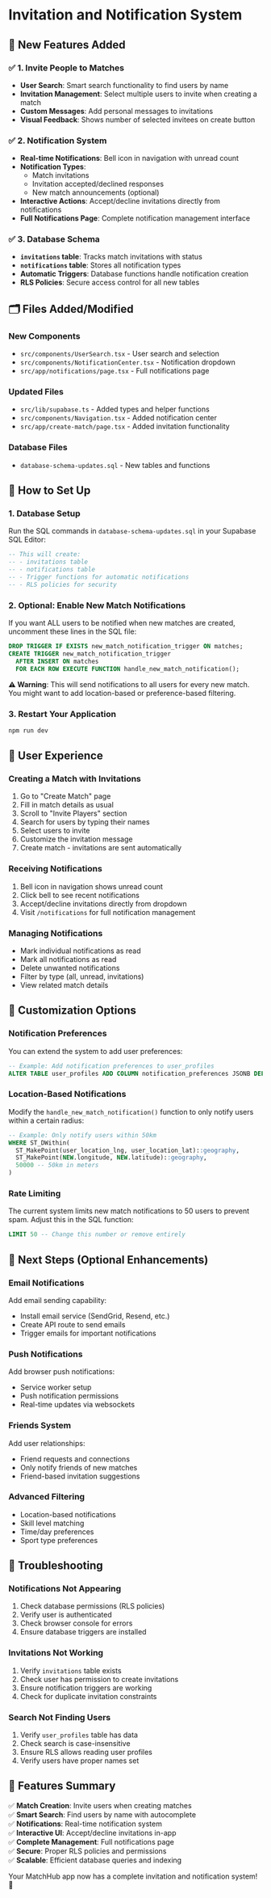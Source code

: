 # Invitation and Notification System

## 🎉 New Features Added

### ✅ 1. Invite People to Matches
- **User Search**: Smart search functionality to find users by name
- **Invitation Management**: Select multiple users to invite when creating a match
- **Custom Messages**: Add personal messages to invitations
- **Visual Feedback**: Shows number of selected invitees on create button

### ✅ 2. Notification System
- **Real-time Notifications**: Bell icon in navigation with unread count
- **Notification Types**:
  - Match invitations
  - Invitation accepted/declined responses
  - New match announcements (optional)
- **Interactive Actions**: Accept/decline invitations directly from notifications
- **Full Notifications Page**: Complete notification management interface

### ✅ 3. Database Schema
- **`invitations` table**: Tracks match invitations with status
- **`notifications` table**: Stores all notification types
- **Automatic Triggers**: Database functions handle notification creation
- **RLS Policies**: Secure access control for all new tables

## 🗂️ Files Added/Modified

### New Components
- `src/components/UserSearch.tsx` - User search and selection
- `src/components/NotificationCenter.tsx` - Notification dropdown
- `src/app/notifications/page.tsx` - Full notifications page

### Updated Files
- `src/lib/supabase.ts` - Added types and helper functions
- `src/components/Navigation.tsx` - Added notification center
- `src/app/create-match/page.tsx` - Added invitation functionality

### Database Files
- `database-schema-updates.sql` - New tables and functions

## 🚀 How to Set Up

### 1. Database Setup
Run the SQL commands in `database-schema-updates.sql` in your Supabase SQL Editor:

```sql
-- This will create:
-- - invitations table
-- - notifications table  
-- - Trigger functions for automatic notifications
-- - RLS policies for security
```

### 2. Optional: Enable New Match Notifications
If you want ALL users to be notified when new matches are created, uncomment these lines in the SQL file:

```sql
DROP TRIGGER IF EXISTS new_match_notification_trigger ON matches;
CREATE TRIGGER new_match_notification_trigger
  AFTER INSERT ON matches
  FOR EACH ROW EXECUTE FUNCTION handle_new_match_notification();
```

**⚠️ Warning**: This will send notifications to all users for every new match. You might want to add location-based or preference-based filtering.

### 3. Restart Your Application
```bash
npm run dev
```

## 📱 User Experience

### Creating a Match with Invitations
1. Go to "Create Match" page
2. Fill in match details as usual
3. Scroll to "Invite Players" section
4. Search for users by typing their names
5. Select users to invite
6. Customize the invitation message
7. Create match - invitations are sent automatically

### Receiving Notifications
1. Bell icon in navigation shows unread count
2. Click bell to see recent notifications
3. Accept/decline invitations directly from dropdown
4. Visit `/notifications` for full notification management

### Managing Notifications
- Mark individual notifications as read
- Mark all notifications as read
- Delete unwanted notifications
- Filter by type (all, unread, invitations)
- View related match details

## 🔧 Customization Options

### Notification Preferences
You can extend the system to add user preferences:
```sql
-- Example: Add notification preferences to user_profiles
ALTER TABLE user_profiles ADD COLUMN notification_preferences JSONB DEFAULT '{"new_matches": true, "invitations": true}';
```

### Location-Based Notifications
Modify the `handle_new_match_notification()` function to only notify users within a certain radius:
```sql
-- Example: Only notify users within 50km
WHERE ST_DWithin(
  ST_MakePoint(user_location_lng, user_location_lat)::geography,
  ST_MakePoint(NEW.longitude, NEW.latitude)::geography,
  50000 -- 50km in meters
)
```

### Rate Limiting
The current system limits new match notifications to 50 users to prevent spam. Adjust this in the SQL function:
```sql
LIMIT 50 -- Change this number or remove entirely
```

## 🎯 Next Steps (Optional Enhancements)

### Email Notifications
Add email sending capability:
- Install email service (SendGrid, Resend, etc.)
- Create API route to send emails
- Trigger emails for important notifications

### Push Notifications
Add browser push notifications:
- Service worker setup
- Push notification permissions
- Real-time updates via websockets

### Friends System
Add user relationships:
- Friend requests and connections
- Only notify friends of new matches
- Friend-based invitation suggestions

### Advanced Filtering
- Location-based notifications
- Skill level matching
- Time/day preferences
- Sport type preferences

## 🐛 Troubleshooting

### Notifications Not Appearing
1. Check database permissions (RLS policies)
2. Verify user is authenticated
3. Check browser console for errors
4. Ensure database triggers are installed

### Invitations Not Working
1. Verify `invitations` table exists
2. Check user has permission to create invitations
3. Ensure notification triggers are working
4. Check for duplicate invitation constraints

### Search Not Finding Users
1. Verify `user_profiles` table has data
2. Check search is case-insensitive
3. Ensure RLS allows reading user profiles
4. Verify users have proper names set

## 🎊 Features Summary

✅ **Match Creation**: Invite users when creating matches  
✅ **Smart Search**: Find users by name with autocomplete  
✅ **Notifications**: Real-time notification system  
✅ **Interactive UI**: Accept/decline invitations in-app  
✅ **Complete Management**: Full notifications page  
✅ **Secure**: Proper RLS policies and permissions  
✅ **Scalable**: Efficient database queries and indexing  

Your MatchHub app now has a complete invitation and notification system! 🚀 